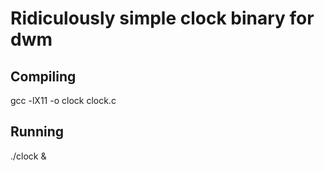 # Ridiculously simple clock binary for dwm

## Compiling

gcc -lX11 -o clock clock.c

## Running

./clock &
